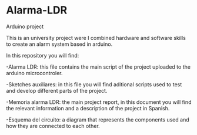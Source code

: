 # Alarma-LDR

Arduino project

This is an university project were I combined hardware and software skills to create an alarm system based in arduino.

In this repository you will find:

-Alarma LDR: this file contains the main script of the project uploaded to the arduino microcontroler.

-Sketches auxiliares: in this file you will find aditional scripts used to test and develop different parts of the project.

-Memoria alarma LDR: the main project report, in this document you will find the relevant information and a description of the project in Spanish.

-Esquema del circuito: a diagram that represents the components used and how they are connected to each other.
